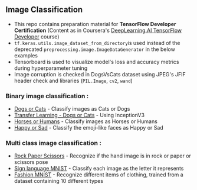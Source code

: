 
## Image Classification

- This repo contains preparation material for **TensorFlow Developer Certification** (Content as in Coursera's [DeepLearning.AI TensorFlow Developer](https://coursera.org/professional-certificates/tensorflow-in-practice) course)
- ```tf.keras.utils.image_dataset_from_directory```is used instead of the deprecated ```preprocessing.image.ImageDataGenerator``` in the below examples
- Tensorboard is used to visualize model's loss and accuracy metrics during hyperparameter tuning
- Image corruption is checked in DogsVsCats dataset using JPEG's JFIF header check and libraries (```PIL.Image```, ```cv2```, ```wand```)

### Binary image classification :

- [Dogs or Cats](https://github.com/resh22an/computer-vision/blob/add42633516764693e8bbe8eea0ba1a912bd0929/binary-image-classification/DogsVsCats.ipynb) - Classify images as Cats or Dogs
- [Transfer Learning - Dogs or Cats](https://github.com/resh22an/computer-vision/blob/3fd3d2ed617dc09b044e26c82a1be98e5faa7ad2/binary-image-classification/DogsCats_TransferLearning.ipynb) - Using InceptionV3
- [Horses or Humans](https://github.com/resh22an/computer-vision/blob/add42633516764693e8bbe8eea0ba1a912bd0929/binary-image-classification/HorsesHumans.ipynb) - Classify images as Horses or Humans
- [Happy or Sad](https://github.com/resh22an/computer-vision/blob/add42633516764693e8bbe8eea0ba1a912bd0929/binary-image-classification/HappySad.ipynb) - Classify the emoji-like faces as Happy or Sad
    

### Multi class image classification :

- [Rock Paper Scissors](https://github.com/resh22an/computer-vision/blob/43995b695cf161e15e6f6e53157c22a01cfe3319/multiclass-image-classification/RockPaperScissors.ipynb) - Recognize if the hand image is in rock or paper or scissors pose
- [Sign language MNIST](https://github.com/resh22an/computer-vision/blob/1114e369647df6bb34cc03d8fab759b3a46f85d4/multiclass-image-classification/SignLanguageMNIST.ipynb) - Classify each image as the letter it represents
- [Fashion MNIST](https://github.com/resh22an/computer-vision/blob/43995b695cf161e15e6f6e53157c22a01cfe3319/multiclass-image-classification/FashionMNIST.ipynb) - Recognize different items of clothing, trained from a dataset containing 10 different types
